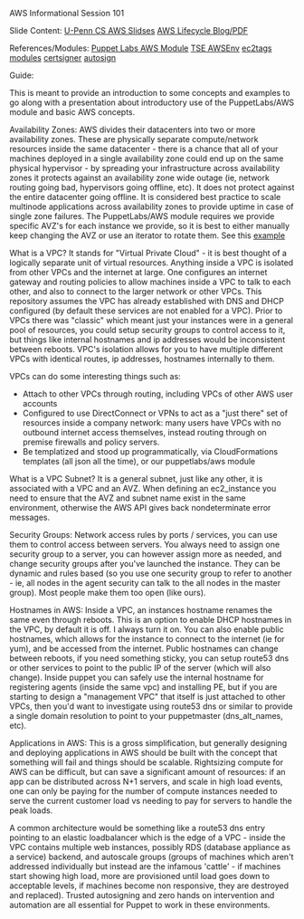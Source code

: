 AWS Informational Session 101

Slide Content:
[U-Penn CS AWS Slidses](http://www.cis.upenn.edu/~nets212/slides/05-CloudBasics.ppt)
[AWS Lifecycle Blog/PDF](https://puppetlabs.com/blog/making-life-puppet-and-aws-or-other-cloud-services-easier)

References/Modules:
[Puppet Labs AWS Module](https://github.com/puppetlabs/puppetlabs-aws)
[TSE AWSEnv](https://github.com/puppetlabs/tse-module-awsenv)
[ec2tags modules](https://github.com/mrzarquon/puppet-ec2tags)
[certsigner](https://github.com/mrzarquon/mrzarquon-certsigner)
[autosign](https://github.com/danieldreier/puppet-autosign)

Guide:

This is meant to provide an introduction to some concepts and examples to go along with a presentation about introductory use of the PuppetLabs/AWS module and basic AWS concepts.

Availability Zones:
AWS divides their datacenters into two or more availability zones. These are physically separate compute/network resources inside the same datacenter - there is a chance that all of your machines deployed in a single availability zone could end up on the same physical hypervisor - by spreading your infrastructure across availability zones it protects against an availability zone wide outage (ie, network routing going bad, hypervisors going offline, etc). It does not protect against the entire datacenter going offline. It is considered best practice to scale multinode applications across availability zones to provide uptime in case of single zone failures. The PuppetLabs/AWS module requires we provide specific AVZ's for each instance we provide, so it is best to either manually keep changing the AVZ or use an iterator to rotate them. See this [example](https://github.com/puppetlabs/puppetlabs-aws/blob/master/examples/distribute-across-az/init.pp)

What is a VPC?
It stands for "Virtual Private Cloud" - it is best thought of a logically separate unit of virtual resources. Anything inside a VPC is isolated from other VPCs and the internet at large. One configures an internet gateway and routing policies to allow machines inside a VPC to talk to each other, and also to connect to the larger network or other VPCs. This repository assumes the VPC has already established with DNS and DHCP configured (by default these services are not enabled for a VPC). Prior to VPCs there was "classic" which meant just your instances were in a general pool of resources, you could setup security groups to control access to it, but things like internal hostnames and ip addresses would be inconsistent between reboots. VPC's isolation allows for you to have multiple different VPCs with identical routes, ip addresses, hostnames internally to them.

VPCs can do some interesting things such as:
 - Attach to other VPCs through routing, including VPCs of other AWS user accounts
 - Configured to use DirectConnect or VPNs to act as a "just there" set of resources inside a company network: many users have VPCs with no outbound internet access themselves, instead routing through on premise firewalls and policy servers.
 - Be templatized and stood up programmatically, via CloudFormations templates (all json all the time), or our puppetlabs/aws module

What is a VPC Subnet?
It is a general subnet, just like any other, it is associated with a VPC and an AVZ. When defining an ec2_instance you need to ensure that the AVZ and subnet name exist in the same environment, otherwise the AWS API gives back nondeterminate error messages.

Security Groups:
Network access rules by ports / services, you can use them to control access between servers. You always need to assign one security group to a server, you can however assign more as needed, and change security groups after you've launched the instance. They can be dynamic and rules based (so you use one security group to refer to another - ie, all nodes in the agent security can talk to the all nodes in the master group). Most people make them too open (like ours).

Hostnames in AWS:
Inside a VPC, an instances hostname renames the same even through reboots. This is an option to enable DHCP hostnames in the VPC, by default it is off. I always turn it on. You can also enable public hostnames, which allows for the instance to connect to the internet (ie for yum), and be accessed from the internet. Public hostnames can change between reboots, if you need something sticky, you can setup route53 dns or other services to point to the public IP of the server (which will also change). Inside puppet you can safely use the internal hostname for registering agents (inside the same vpc) and installing PE, but if you are starting to design a "management VPC" that itself is just attached to other VPCs, then you'd want to investigate using route53 dns or similar to provide a single domain resolution to point to your puppetmaster (dns_alt_names, etc).

Applications in AWS:
This is a gross simplification, but generally designing and deploying applications in AWS should be built with the concept that something will fail and things should be scalable. Rightsizing compute for AWS can be difficult, but can save a significant amount of resources: if an app can be distributed across N+1 servers, and scale in high load events, one can only be paying for the number of compute instances needed to serve the current customer load vs needing to pay for servers to handle the peak loads.

A common architecture would be something like a route53 dns entry pointing to an elastic loadbalancer which is the edge of a VPC - inside the VPC contains multiple web instances, possibly RDS (database appliance as a service) backend, and autoscale groups (groups of machines which aren't addressed individually but instead are the infamous 'cattle' - if machines start showing high load, more are provisioned until load goes down to acceptable levels, if machines become non responsive, they are destroyed and replaced). Trusted autosigning and zero hands on intervention and automation are all essential for Puppet to work in these environments.
